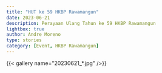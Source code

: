 ```yaml
---
title: "HUT ke 59 HKBP Rawamangun"
date: 2023-06-21
description: Perayaan Ulang Tahun ke 59 HKBP Rawamangun
lightbox: true
author: Andre Moreno
type: stories
category: [Event, HKBP Rawamangun]
---
```


{{< gallery name="20230621_*.jpg" />}}